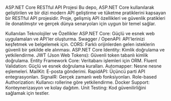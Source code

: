 ASP.NET Core RESTful API Projesi
Bu depo, ASP.NET Core kullanılarak geliştirilen ve bir dizi modern API geliştirme ve tüketme pratiklerini kapsayan bir RESTful API projesidir. Proje, gelişmiş API özellikleri ve güvenlik pratikleri ile donatılmıştır ve gerçek dünya senaryoları için uygun bir temel sağlar.

Kullanılan Teknolojiler ve Özellikler
ASP.NET Core: Güçlü ve esnek web uygulamaları ve API'ler oluşturma.
Swagger / OpenAPI: API'lerinizi keşfetmek ve belgelemek için.
CORS: Farklı orijinlerden gelen isteklerin güvenli bir şekilde ele alınması.
ASP.NET Core Identity: Kimlik doğrulama ve yetkilendirme.
JWT (Json Web Tokens): Güvenli token tabanlı kimlik doğrulama.
Entity Framework Core: Veritabanı işlemleri için ORM.
Fluent Validation: Güçlü ve esnek doğrulama kuralları.
Automapper: Nesne nesne eşlemeleri.
MailKit: E-posta gönderimi.
RapidAPI: Üçüncü parti API entegrasyonları.
SignalR: Gerçek zamanlı web fonksiyonları.
Role-based Authorization: Kullanıcı rollerine göre yetkilendirme.
Docker Support: Konteynerizasyon ve kolay dağıtım.
Unit Testing: Kod güvenilirliğini sağlamak için testler.

